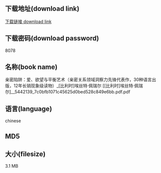 ## 下载地址(download link)
[下载链接 download link](https://tutu365.netlify.app/?s=%E4%BA%B2%E5%AF%86%E9%99%B7%E9%98%B1%EF%BC%9A%E7%88%B1%E3%80%81%E6%AC%B2%E6%9C%9B%E4%B8%8E%E5%B9%B3%E8%A1%A1%E8%89%BA%E6%9C%AF%EF%BC%88%E4%BA%B2%E5%AF%86%E5%85%B3%E7%B3%BB%E9%A2%86%E5%9F%9F%E6%B4%9E%E5%AF%9F%E5%8A%9B%E5%85%88%E9%94%8B%E4%BB%A3%E8%A1%A8%E4%BD%9C%EF%BC%8C30%E7%A7%8D%E8%AF%AD%E8%A8%80%E5%87%BA%E7%89%88%EF%BC%8C12%E5%B9%B4%E9%95%BF%E9%94%80%E7%8E%B0%E8%B1%A1%E7%BA%A7%E8%AF%BB%E7%89%A9%EF%BC%89_%5B%E6%AF%94%E5%88%A9%E6%97%B6%5D%E5%9F%83%E4%B8%9D%E7%89%B9%C2%B7%E4%BD%A9%E7%91%9E%E5%B0%94+%5B%5B%E6%AF%94%E5%88%A9%E6%97%B6%5D%E5%9F%83%E4%B8%9D%E7%89%B9%C2%B7%E4%BD%A9%E7%91%9E%E5%B0%94%5D__5442139_7c0bfb1071c45625d0bed528c849e6bb.pdf)

## 下载密码(download password)
8078

## 名称(book name)
亲密陷阱：爱、欲望与平衡艺术（亲密关系领域洞察力先锋代表作，30种语言出版，12年长销现象级读物）_[比利时]埃丝特·佩瑞尔 [[比利时]埃丝特·佩瑞尔]__5442139_7c0bfb1071c45625d0bed528c849e6bb.pdf.pdf

## 语言(language)
chinese

## MD5


## 大小(filesize)
3.1 MB
